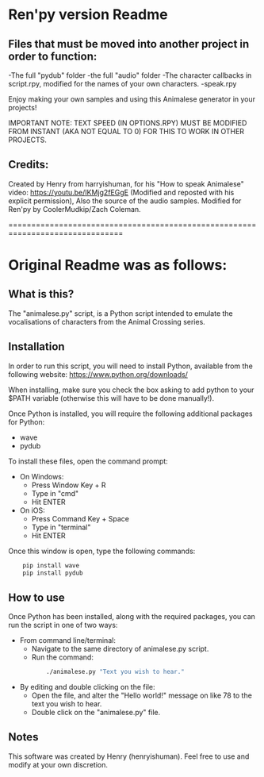 # Ren'py version Readme
## Files that must be moved into another project in order to function:

-The full "pydub" folder
-the full "audio" folder
-The character callbacks in script.rpy, modified for the names of your own characters.
-speak.rpy

Enjoy making your own samples and using this Animalese generator in your projects!

IMPORTANT NOTE: TEXT SPEED (IN OPTIONS.RPY) MUST BE MODIFIED FROM INSTANT (AKA NOT EQUAL TO 0) FOR THIS TO WORK IN OTHER PROJECTS.

## Credits: 
Created by Henry from harryishuman, for his "How to speak Animalese" video: https://youtu.be/IKMjg2fEGgE (Modified and reposted with his explicit permission), Also the source of the audio samples.
Modified for Ren'py by CoolerMudkip/Zach Coleman.

===============================================================================

# Original Readme was as follows:

## What is this?
The "animalese.py" script, is a Python script intended to emulate the vocalisations of characters from the Animal Crossing series.

## Installation
In order to run this script, you will need to install Python, available from the following website: https://www.python.org/downloads/

When installing, make sure you check the box asking to add python to your $PATH variable (otherwise this will have to be done manually!).

Once Python is installed, you will require the following additional packages for Python:
- wave
- pydub

To install these files, open the command prompt:
- On Windows:
    - Press Window Key + R
    - Type in "cmd"
    - Hit ENTER
- On iOS:
    - Press Command Key + Space
    - Type in "terminal"
    - Hit ENTER

Once this window is open, type the following commands:
```bash
    pip install wave
    pip install pydub
```

## How to use
Once Python has been installed, along with the required packages, you can run the script in one of two ways:
- From command line/terminal:
    - Navigate to the same directory of animalese.py script.
    - Run the command:
        ```bash
            ./animalese.py "Text you wish to hear."
        ```
- By editing and double clicking on the file:
    - Open the file, and alter the "Hello world!" message on like 78 to the text you wish to hear.
    - Double click on the "animalese.py" file. 

## Notes
This software was created by Henry (henryishuman).
Feel free to use and modify at your own discretion.
